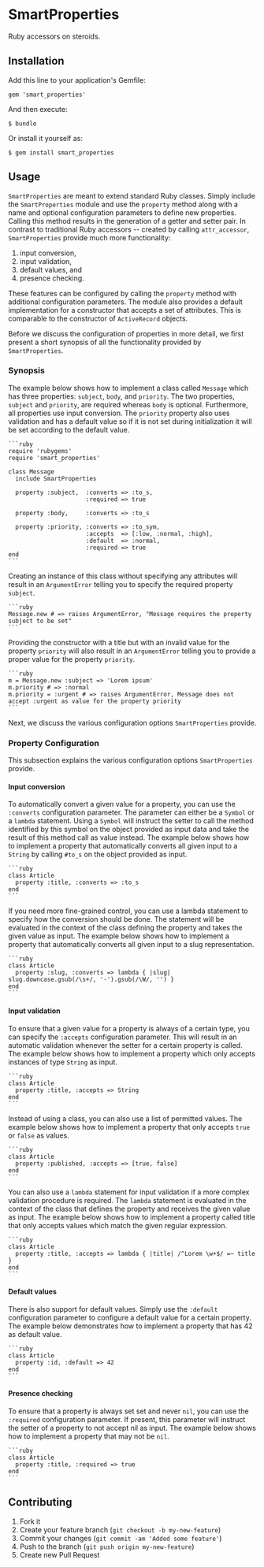 # SmartProperties

Ruby accessors on steroids.

## Installation

Add this line to your application's Gemfile:

    gem 'smart_properties'

And then execute:

    $ bundle

Or install it yourself as:

    $ gem install smart_properties

## Usage

`SmartProperties` are meant to extend standard Ruby classes. Simply include
the `SmartProperties` module and use the `property` method along with a name
and optional configuration parameters to define new properties. Calling this
method results in the generation of a getter and setter pair. In contrast to
traditional Ruby accessors -- created by calling `attr_accessor`,
`SmartProperties` provide much more functionality:

1. input conversion,
2. input validation,
3. default values, and
4. presence checking.

These features can be configured by calling the `property` method with
additional configuration parameters. The module also provides a default
implementation for a constructor that accepts a set of attributes. This is
comparable to the constructor of `ActiveRecord` objects.

Before we discuss the configuration of properties in more detail, we first
present a short synopsis of all the functionality provided by
`SmartProperties`.

### Synopsis

The example below shows how to implement a class called `Message` which has
three properties: `subject`, `body`, and `priority`. The two properties,
`subject` and `priority`, are required whereas `body` is optional.
Furthermore, all properties use input conversion. The `priority` property also
uses validation and has a default value so if it is not set during initialization
it will be set according to the default value.

    ```ruby
    require 'rubygems'
    require 'smart_properties'

    class Message
      include SmartProperties

      property :subject,  :converts => :to_s,
                          :required => true

      property :body,     :converts => :to_s

      property :priority, :converts => :to_sym,
                          :accepts  => [:low, :normal, :high],
                          :default  => :normal,
                          :required => true
    end
    ```

Creating an instance of this class without specifying any attributes will
result in an `ArgumentError` telling you to specify the required property
`subject`.

    ```ruby
    Message.new # => raises ArgumentError, "Message requires the property subject to be set"
    ```

Providing the constructor with a title but with an invalid value for the
property `priority` will also result in an `ArgumentError` telling you to
provide a proper value for the property `priority`.

    ```ruby
    m = Message.new :subject => 'Lorem ipsum'
    m.priority # => :normal
    m.priority = :urgent # => raises ArgumentError, Message does not accept :urgent as value for the property priority
    ```

Next, we discuss the various configuration options `SmartProperties` provide.

### Property Configuration

This subsection explains the various configuration options `SmartProperties`
provide.

#### Input conversion

To automatically convert a given value for a property, you can use the
`:converts` configuration parameter. The parameter can either be a `Symbol` or
a `lambda` statement. Using a `Symbol` will instruct the setter to call the
method identified by this symbol on the object provided as input data and take
the result of this method call as value instead. The example below shows how
to implement a property that automatically converts all given input to a
`String` by calling `#to_s` on the object provided as input.

    ```ruby
    class Article
      property :title, :converts => :to_s
    end
    ```

If you need more fine-grained control, you can use a lambda statement to
specify how the conversion should be done. The statement will be evaluated in
the context of the class defining the property and takes the given value as
input. The example below shows how to implement a property that automatically
converts all given input to a slug representation.

    ```ruby
    class Article
      property :slug, :converts => lambda { |slug| slug.downcase.gsub(/\s+/, '-').gsub(/\W/, '') }
    end
    ```

#### Input validation

To ensure that a given value for a property is always of a certain type, you
can specify the `:accepts` configuration parameter. This will result in an
automatic validation whenever the setter for a certain property is called. The
example below shows how to implement a property which only accepts instances
of type `String` as input.

    ```ruby
    class Article
      property :title, :accepts => String
    end
    ```

Instead of using a class, you can also use a list of permitted values. The
example below shows how to implement a property that only accepts `true` or
`false` as values.

    ```ruby
    class Article
      property :published, :accepts => [true, false]
    end
    ```

You can also use a `lambda` statement for input validation if a more complex
validation procedure is required. The `lambda` statement is evaluated in the
context of the class that defines the property and receives the given value as
input. The example below shows how to implement a property called title that
only accepts values which match the given regular expression.

    ```ruby
    class Article
      property :title, :accepts => lambda { |title| /^Lorem \w+$/ =~ title }
    end
    ```

#### Default values

There is also support for default values. Simply use the `:default`
configuration parameter to configure a default value for a certain property.
The example below demonstrates how to implement a property that has 42 as
default value.

    ```ruby
    class Article
      property :id, :default => 42
    end
    ```

#### Presence checking

To ensure that a property is always set set and never `nil`, you can use the
`:required` configuration parameter. If present, this parameter will instruct
the setter of a property to not accept nil as input. The example below shows
how to implement a property that may not be `nil`.

    ```ruby
    class Article
      property :title, :required => true
    end
    ```

## Contributing

1. Fork it
2. Create your feature branch (`git checkout -b my-new-feature`)
3. Commit your changes (`git commit -am 'Added some feature'`)
4. Push to the branch (`git push origin my-new-feature`)
5. Create new Pull Request
